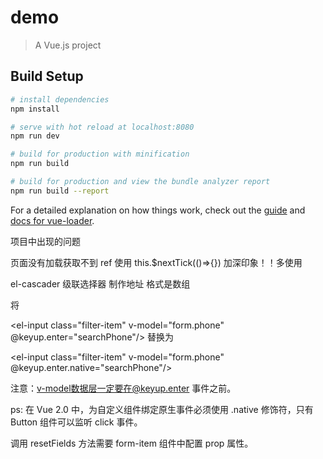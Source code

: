 # demo

> A Vue.js project

## Build Setup

``` bash
# install dependencies
npm install

# serve with hot reload at localhost:8080
npm run dev

# build for production with minification
npm run build

# build for production and view the bundle analyzer report
npm run build --report
```

For a detailed explanation on how things work, check out the [guide](http://vuejs-templates.github.io/webpack/) and [docs for vue-loader](http://vuejs.github.io/vue-loader).

项目中出现的问题

<el-from> 页面没有加载获取不到 ref  使用 this.$nextTick(()=>{}) 加深印象！！多使用

el-cascader  级联选择器 制作地址 格式是数组 

将

<el-input class="filter-item" v-model="form.phone" @keyup.enter="searchPhone"/>
替换为

<el-input class="filter-item" v-model="form.phone" @keyup.enter.native="searchPhone"/>
 

注意：v-model数据层一定要在@keyup.enter 事件之前。

ps: 在 Vue 2.0 中，为自定义组件绑定原生事件必须使用 .native 修饰符，只有Button 组件可以监听 click 事件。

调用 resetFields 方法需要 form-item 组件中配置 prop 属性。
